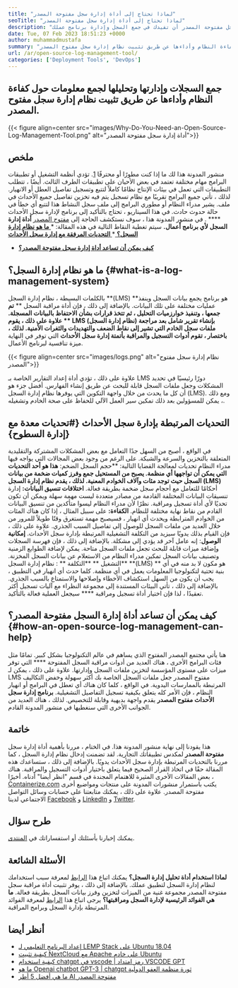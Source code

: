 ```yaml
---
title: "لماذا تحتاج إلى أداة إدارة سجل مفتوحة المصدر" 
seoTitle: "لماذا تحتاج إلى أداة إدارة سجل مفتوحة المصدر" 
description: "انتقل من خلال هذا الدليل لمعرفة كيف يمكن لأداة إدارة سجل مفتوحة المصدر أن تفيدك في جمع السجل وإدارة برنامج عملك." 
date: Tue, 07 Feb 2023 18:51:23 +0000
author: muhammadmustafa
summary: "جمع السجلات وإدارتها وتحليلها لجمع معلومات حول كفاءة النظام وأداءها عن طريق تثبيت نظام إدارة سجل مفتوح المصدر." 
url: /ar/open-source-log-management-tool/
categories: ['Deployment Tools', 'DevOps']
---
```


## جمع السجلات وإدارتها وتحليلها لجمع معلومات حول كفاءة النظام وأداءها عن طريق تثبيت نظام إدارة سجل مفتوح المصدر.

{{< figure align=center src="images/Why-Do-You-Need-an-Open-Source-Log-Management-Tool.png" alt="أداة إدارة سجل مفتوحة المصدر">}}


## ملخص
منشور المدونة هذا لك ما إذا كنت مطورًا أو محترفًا [1][1]. تؤدي أنظمة التشغيل أو تطبيقات البرامج مهام مختلفة تعتمد في بعض الأحيان على تطبيقات الطرف الثالث. أيضًا ، تتطلب التطبيقات التي تعمل في بيئات الإنتاج نظامًا كاملاً لتتبع وتسجيل تفاصيل العطل أو الانهيار. لذلك ، تأتي جميع البرامج تقريبًا مع نظام تسجيل يتم فيه تخزين تفاصيل جميع الأحداث في ملف. يشير مدراء النظام أو مطوري البرامج إلى ملف سجل النشاط هذا لتتبع أي خطأ في حالة حدوث حادث. في هذا السيناريو ، تحتاج بالتأكيد إلى برنامج لإدارة سجل الأحداث  **** . في منشور المدونة هذا ، سوف نستكشف الحاجة إلى [مفتوح المصدر][2] **أداة إدارة السجل لأي برنامج أعمال.** 
سيتم تغطية النقاط التالية في هذه المقالة:
  *[ **ما هو نظام إدارة السجل؟** ][3]
  *[ **التحديات المرفقة مع إدارة سجل الأحداث** ][4]
  * **[كيف يمكن أن تساعد أداة إدارة سجل مفتوحة المصدر؟][5]**

## ما هو نظام إدارة السجل؟   {#what-is-a-log-management-system}
بالكلمات البسيطة ، نظام إدارة السجل **(LMS)  **هو برنامج يجمع بيانات السجل وينفذ عمليات مختلفة على تلك البيانات. بالإضافة إلى ذلك ، فإن أداة مراقبة السجل **   **تم جمعها ، وتنفيذ خوارزميات التحليل ، ثم تتخذ قرارات بشأن الاحتفاظ بالبيانات المسجلة. علاوة على ذلك ، يقوم **  LMS (نظام إدارة السجل)  **بإنشاء تقرير شامل بعد مراجعة ملفات سجل الخادم التي تشير إلى نقاط الضعف والتهديدات والثغرات الأمنية. لذلك ، باختصار ، تقوم أدوات التسجيل والمراقبة بأتمتة**   إدارة سجل الأحداث** التي توفر في النهاية ميزة تنافسية لبرنامج الأعمال.

{{< figure align=center src="images/logs.png" alt="نظام إدارة سجل مفتوح المصدر">}}

علاوة على ذلك ، تؤدي أداة إعداد التقارير الخاصة بـ LMS دورًا رئيسيًا في تحديد المشكلات وجعل ملفات السجل قابلة للبحث عن طريق إنشاء الفهارس. أفضل جزء هو أن كل ما يحدث من خلال واجهة التكوين التي يوفرها نظام إدارة السجل (LMS). ومع ذلك ، يمكن للمسؤولين بعد ذلك تمكين سير العمل الآلي للحفاظ على صحة الخادم وتشغيله.

## التحديات المرتبطة بإدارة سجل الأحداث   {#تحديات معدة مع إدارة السطوح}}
في الواقع ، أصبح من السهل جدًا التعامل مع بعض المشكلات المشتركة والتقليدية المتعلقة بالتخزين والسرعة والشبكة. على الرغم من وجود بعض المجالات التي يواجه فيها مدراء النظام تحديات لمعالجة القضايا التالية:
**حجم السجل الضخم:  **هذا هو أحد التحديات التي يمكن أن تواجهها أي منظمة. يصبح من المستحيل جمع وفرز كميات ضخمة من بيانات السجل حيث توجد مئات وآلاف الخوادم المعنية. لذلك ، يقدم نظام إدارة السجل (LMS)**  أحكامًا للتعامل مع أحجام سجل ضخمة بطريقة فعالة.
**اختلافات تنسيق البيانات:** إدارة تنسيقات البيانات المختلفة القادمة من مصادر متعددة ليست مهمة سهلة ويمكن أن تكون تحديًا لأي أداة تسجيل ومراقبة. نظرًا لأن مدراء النظام ليسوا متأكدين من تنسيق البيانات القادم من نقاط نهاية مختلفة للنظام.
**الكفاءة:** على سبيل المثال ، إذا كان هناك المئات من الخوادم المترابطة ويحدث أي انهيار ، فسيصبح مهمة تستغرق وقتًا طويلاً للمرور من خلال العديد من ملفات السجل للوصول إلى تفاصيل السبب الجذري. علاوة على ذلك ، فإن القيام بذلك يدويًا سيزيد من التكلفة التشغيلية المرتبطة بإدارة سجل الأحداث.
**إمكانية الوصول**: إنه عامل آخر قد يؤدي إلى مشكلة. بالإضافة إلى ذلك ، فإن فهرسة السجلات وإضافة ميزات قابلة للبحث تجعل ملفات السجل متاحة. يمكن لإضافة الطوابع الزمنية وتصنيف بيانات السجل تمكين مدراء النظام من الاستعلام عن بيانات السجل المخزنة.
**التشغيل ** **التكلفة ** : نظام إدارة السجل  **(LMS) **  هو مكون لا بد منه في أي بنية تحتية لتكنولوجيا المعلومات يعمل في أي منظمة. كلما حدث أي انهيار في التطبيق ، يجب أن يكون من السهل استكشاف الأخطاء وإصلاحها والاستمتاع بالسبب الجذري. بالإضافة إلى ذلك ، تأتي البيئات المستندة إلى مجموعة النظراء مع آليات تسجيل أكثر تعقيدًا ، لذا فإن اختيار أداة تسجيل ومراقبة ****  سيجعل العملية فعالة بالتأكيد.

## كيف يمكن أن تساعد أداة إدارة السجل مفتوحة المصدر؟   {#how-an-open-source-log-management-can-help}
هنا يأتي مجتمع المصدر المفتوح الذي يساهم في عالم التكنولوجيا بشكل كبير. تمامًا مثل فئات البرامج الأخرى ، هناك العديد من أدوات مراقبة السجل المفتوحة **** التي توفر ميزات على مستوى المؤسسة لتخزين ملفات السجل وإدارتها. علاوة على ذلك ، يمكن لـ LMS مفتوح المصدر جعل ملفات السجل الخاصة بك أكثر سهولة وخفض التكاليف المرتبطة بالممارسات اليدوية.
في الواقع ، كلما كان هناك أي تعطل في البرامج أو انهيار النظام ، فإن الأمر كله يتعلق بكيفية تسجيل التفاصيل التشغيلية.  **برنامج إدارة سجل الأحداث مفتوح المصدر**  يقدم واجهة بديهية وقابلة للتخصيص. لذلك ، هناك العديد من الجوانب الأخرى التي سنغطيها في منشور المدونة القادم.

## خاتمة
هذا يقودنا إلى نهاية منشور المدونة هذا. في الختام ، مررنا بأهمية أداة إدارة سجل  **مفتوحة المصدر**  لمكدس تطبيقاتك التجارية. لقد تضمنت إدخال نظام إدارة السجل ، كما مررنا بالتحديات المرتبطة بإدارة سجل الأحداث يدويًا. بالإضافة إلى ذلك ، ستساعدك هذه المقالة حقًا في اتخاذ القرار الصحيح فيما يتعلق باختيار أدوات التسجيل والمراقبة. هناك بعض المقالات الأخرى المثيرة للاهتمام المجندة في قسم "انظر أيضا" أدناه.
أخيرًا ، [Containerize.com][6] يكتب باستمرار منشورات المدونة على منتجات ومواضيع أخرى مفتوحة المصدر. علاوة على ذلك ، يمكنك متابعتنا على حسابات وسائل التواصل الاجتماعي لدينا [Facebook][7] و [LinkedIn][8] و [Twitter][9].

## طرح سؤال
يمكنك إخبارنا بأسئلتك أو استفساراتك في [المنتدى][10].

## الأسئلة الشائعة
**لماذا استخدام أداة تحليل إدارة السجل؟**
يمكنك اتباع هذا [الرابط][3] لمعرفة سبب استخدامك لنظام إدارة السجل لتطبيق عملك. بالإضافة إلى ذلك ، يوفر تثبيت أداة مراقبة سجل مفتوحة المصدر مجموعة غنية من الميزات لتخزين وفرز بيانات السجل بطريقة فعالة.
**ما هي الفوائد الرئيسية لإدارة السجل ومراقبتها؟**
يرجى اتباع هذا [الرابط][5] لمعرفة الفوائد المرتبطة بإدارة السجل وبرامج المراقبة.

## أنظر أيضا
  * [إعداد البرنامج التعليمي لـ LEMP Stack على Ubuntu 18.04][11]
  * [كيفية تثبيت NextCloud مع Apache على خادم Ubuntu][12]
  * [كيفية استخدام chatgpt في vscode | رمز امتداد VSCODE GPT][13]
  * [ما هو Openai chatbot GPT-3 | chatgpt ثورة منظمة العفو الدولية][14]
  * [ما هي أفضل 5 أطر AI مفتوحة المصدر][15]

  
[1]: https://products.containerize.com/devops/
[2]: https://products.containerize.com/
[3]: #What-is-a-Log-Management-System
[4]: #Challenges-attached-with-Event-Log-Management
[5]: #How-an-open-source-Log-Management-Tool-can-help
[6]: https://www.containerize.com/
[7]: https://web.facebook.com/containerize
[8]: https://www.linkedin.com/company/containerize/
[9]: https://twitter.com/containerize_co
[10]: https://forum.containerize.com/
[11]: https://blog.containerize.com/web-server-solution-stack/setup-tutorial-for-lemp-stack-on-ubuntu-18-04/
[12]: https://blog.containerize.com/backup-and-sync-software/how-to-install-nextcloud-with-apache-on-ubuntu-server/
[13]: https://blog.containerize.com/artificial-intelligence/how-to-use-chatgpt-in-vscode-the-vscode-extension-codegpt/
[14]: https://blog.containerize.com/artificial-intelligence/what-is-openai-chatbot-gpt-3-chatgpt-an-ai-revolution/
[15]: https://blog.containerize.com/artificial-intelligence/top-5-open-source-ai-frameworks/
